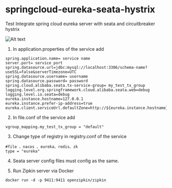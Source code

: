 # springcloud-eureka-seata-hystrix
Test Integrate spring cloud eureka server with seata and circuitbreaker hystrix

![Alt text](https://github.com/uuhnaut69/springcloud-eureka-seata-hystrix/blob/master/Untitled%20Diagram.png?raw=true "Flow")



1. In application.properties of the service add
```
spring.application.name= service name
server.port= service port
spring.datasource.url=jdbc:mysql://localhost:3306/schema-name?useSSL=false&serverTimezone=UTC
spring.datasource.username= username
spring.datasource.password= password
spring.cloud.alibaba.seata.tx-service-group= my_test_tx_group
logging.level.org.springframework.cloud.alibaba.seata.web=debug
logging.level.io.seata=debug
eureka.instance.hostname=127.0.0.1
eureka.instance.prefer-ip-address=true
eureka.client.serviceUrl.defaultZone=http://${eureka.instance.hostname}:8761/eureka/

```
2. In file.conf of the service add
```
vgroup_mapping.my_test_tx_group = "default"

```
3. Change type of registry in registry.conf of the service
```
#file 、nacos 、eureka、redis、zk
type = "eureka"

```
4. Seata server config files must config as the same.

5. Run Zipkin server via Docker
```
docker run -d -p 9411:9411 openzipkin/zipkin
```
